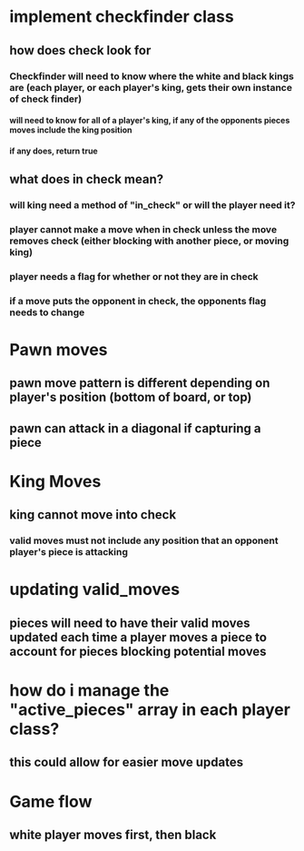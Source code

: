 # implement checkfinder class
## how does check look for
### Checkfinder will need to know where the white and black kings are (each player, or each player's king, gets their own instance of check finder)
#### will need to know for all of a player's king, if any of the opponents pieces moves include the king position
#### if any does, return true

## what does in check mean?
### will king need a method of "in_check" or will the player need it?
### player cannot make a move when in check unless the move removes check (either blocking with another piece, or moving king)
### player needs a flag for whether or not they are in check
### if a move puts the opponent in check, the opponents flag needs to change

# Pawn moves
## pawn move pattern is different depending on player's position (bottom of board, or top)
## pawn can attack in a diagonal if capturing a piece

# King Moves
## king cannot move into check
### valid moves must not include any position that an opponent player's piece is attacking

# updating valid_moves
## pieces will need to have their valid moves updated each time a player moves a piece to account for pieces blocking potential moves

# how do i manage the "active_pieces" array in each player class?
## this could allow for easier move updates

# Game flow
## white player moves first, then black
